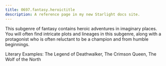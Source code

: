 ```yaml
---
title: 0697.fantasy.heroictitle
description: A reference page in my new Starlight docs site.
---
```

This subgenre of fantasy contains heroic adventures in imaginary places. 
You will often find intricate plots and lineages in this subgenre, 
along with a protagonist who is often reluctant to be a champion and from humble beginnings. 

Literary Examples: The Legend of Deathwalker, The Crimson Queen, The Wolf of the North
